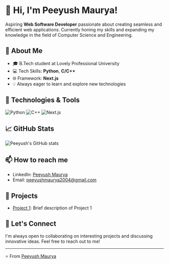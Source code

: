# 👋 Hi, I'm Peeyush Maurya!

Aspiring **Web Software Developer** passionate about creating seamless and efficient web applications. Currently honing my skills and expanding my knowledge in the field of Computer Science and Engineering.

## 🚀 About Me
- 🎓 B.Tech student at Lovely Professional University
- 💻 Tech Skills: **Python**, **C/C++**
- 🌐 Framework: **Next.js**
- 💡 Always eager to learn and explore new technologies

## 🔧 Technologies & Tools
![Python](https://img.shields.io/badge/-Python-000?&logo=Python)
![C++](https://img.shields.io/badge/-C++-000?&logo=C%2B%2B&logoColor=00599C)
![Next.js](https://img.shields.io/badge/-Next.js-000?&logo=Next.js)

## 📈 GitHub Stats
![Peeyush's GitHub stats](https://github-readme-stats.vercel.app/api?username=PeeyushMaurya&show_icons=true&theme=radical)

## 📫 How to reach me
- LinkedIn: [Peeyush Maurya](www.linkedin.com/in/peeyushmaurya)
- Email: peeyushmaurya2004@gmail.com

## 🌟 Projects
- [Project 1](https://github.com/Peeyush-04/Slum-Vulnerabilities-Project): Brief description of Project 1

## 💬 Let's Connect
I'm always open to collaborating on interesting projects and discussing innovative ideas. Feel free to reach out to me!

---

⭐️ From [Peeyush Maurya](https://github.com/Peeyush-04)
